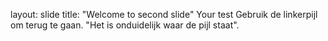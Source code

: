    
   layout: slide
   title: "Welcome to second slide"
   Your test
   Gebruik de linkerpijl om terug te gaan. "Het is onduidelijk waar de pijl staat".
